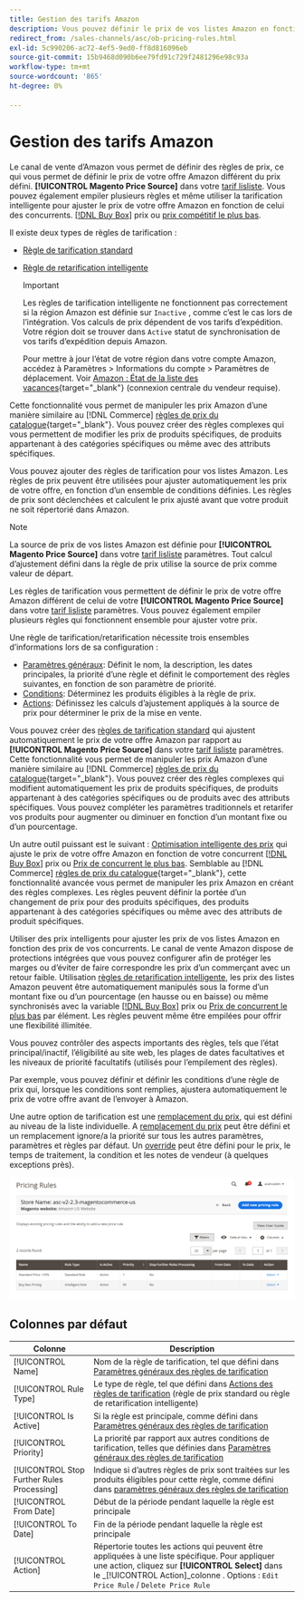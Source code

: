 ```yaml
---
title: Gestion des tarifs Amazon
description: Vous pouvez définir le prix de vos listes Amazon en fonction des règles de prix de votre boutique en ligne.
redirect_from: /sales-channels/asc/ob-pricing-rules.html
exl-id: 5c990206-ac72-4ef5-9ed0-ff8d816096eb
source-git-commit: 15b9468d090b6ee79fd91c729f2481296e98c93a
workflow-type: tm+mt
source-wordcount: '865'
ht-degree: 0%

---
```


# Gestion des tarifs Amazon

Le canal de vente d’Amazon vous permet de définir des règles de prix, ce qui vous permet de définir le prix de votre offre Amazon différent du prix défini. **[!UICONTROL Magento Price Source]** dans votre [tarif lisliste](./listing-price.md). Vous pouvez également empiler plusieurs règles et même utiliser la tarification intelligente pour ajuster le prix de votre offre Amazon en fonction de celui des concurrents. [[!DNL Buy Box]](./buy-box-competitor-pricing.md) prix ou [prix compétitif le plus bas](./lowest-competitor-pricing.md).

Il existe deux types de règles de tarification :

- [Règle de tarification standard](./standard-price-rules.md)
- [Règle de retarification intelligente](./intelligent-repricing-rules.md)

   >[!IMPORTANT]
   >
   >Les règles de tarification intelligente ne fonctionnent pas correctement si la région Amazon est définie sur `Inactive` , comme c’est le cas lors de l’intégration. Vos calculs de prix dépendent de vos tarifs d’expédition. Votre région doit se trouver dans `Active` statut de synchronisation de vos tarifs d’expédition depuis Amazon.
   >
   >Pour mettre à jour l’état de votre région dans votre compte Amazon, accédez à Paramètres > Informations du compte > Paramètres de déplacement. Voir [Amazon : État de la liste des vacances](https://sellercentral.amazon.com/gp/help/help.html?itemID=200135620){target=&quot;_blank&quot;} (connexion centrale du vendeur requise).

Cette fonctionnalité vous permet de manipuler les prix Amazon d’une manière similaire au [!DNL Commerce] [règles de prix du catalogue](https://docs.magento.com/user-guide/catalog/pricing.html){target=&quot;_blank&quot;}. Vous pouvez créer des règles complexes qui vous permettent de modifier les prix de produits spécifiques, de produits appartenant à des catégories spécifiques ou même avec des attributs spécifiques.

Vous pouvez ajouter des règles de tarification pour vos listes Amazon. Les règles de prix peuvent être utilisées pour ajuster automatiquement les prix de votre offre, en fonction d’un ensemble de conditions définies. Les règles de prix sont déclenchées et calculent le prix ajusté avant que votre produit ne soit répertorié dans Amazon.

>[!NOTE]
>
>La source de prix de vos listes Amazon est définie pour **[!UICONTROL Magento Price Source]** dans votre [tarif lisliste](./listing-price.md) paramètres. Tout calcul d’ajustement défini dans la règle de prix utilise la source de prix comme valeur de départ.

Les règles de tarification vous permettent de définir le prix de votre offre Amazon différent de celui de votre **[!UICONTROL Magento Price Source]** dans votre [tarif lisliste](./listing-price.md) paramètres. Vous pouvez également empiler plusieurs règles qui fonctionnent ensemble pour ajuster votre prix.

Une règle de tarification/retarification nécessite trois ensembles d’informations lors de sa configuration :

- [Paramètres généraux](./pricing-rule-general-settings.md): Définit le nom, la description, les dates principales, la priorité d’une règle et définit le comportement des règles suivantes, en fonction de son paramètre de priorité.
- [Conditions](./pricing-rule-conditions.md): Déterminez les produits éligibles à la règle de prix.
- [Actions](./pricing-rule-actions.md): Définissez les calculs d’ajustement appliqués à la source de prix pour déterminer le prix de la mise en vente.

Vous pouvez créer des [règles de tarification standard](./standard-price-rules.md) qui ajustent automatiquement le prix de votre offre Amazon par rapport au **[!UICONTROL Magento Price Source]** dans votre [tarif lisliste](./listing-price.md) paramètres. Cette fonctionnalité vous permet de manipuler les prix Amazon d’une manière similaire au [!DNL Commerce] [règles de prix du catalogue](https://docs.magento.com/user-guide/marketing/price-rules-catalog.html){target=&quot;_blank&quot;}. Vous pouvez créer des règles complexes qui modifient automatiquement les prix de produits spécifiques, de produits appartenant à des catégories spécifiques ou de produits avec des attributs spécifiques. Vous pouvez compléter les paramètres traditionnels et retarifer vos produits pour augmenter ou diminuer en fonction d’un montant fixe ou d’un pourcentage.

Un autre outil puissant est le suivant : [Optimisation intelligente des prix](./intelligent-repricing-rules.md) qui ajuste le prix de votre offre Amazon en fonction de votre concurrent [[!DNL Buy Box]](./buy-box-competitor-pricing.md) prix ou [Prix de concurrent le plus bas](./lowest-competitor-pricing.md). Semblable au [!DNL Commerce] [règles de prix du catalogue](https://docs.magento.com/user-guide/marketing/price-rules-catalog.html){target=&quot;_blank&quot;}, cette fonctionnalité avancée vous permet de manipuler les prix Amazon en créant des règles complexes. Les règles peuvent définir la portée d’un changement de prix pour des produits spécifiques, des produits appartenant à des catégories spécifiques ou même avec des attributs de produit spécifiques.

Utiliser des prix intelligents pour ajuster les prix de vos listes Amazon en fonction des prix de vos concurrents. Le canal de vente Amazon dispose de protections intégrées que vous pouvez configurer afin de protéger les marges ou d’éviter de faire correspondre les prix d’un commerçant avec un retour faible. Utilisation [règles de retarification intelligente](./intelligent-repricing-rules.md), les prix des listes Amazon peuvent être automatiquement manipulés sous la forme d’un montant fixe ou d’un pourcentage (en hausse ou en baisse) ou même synchronisés avec la variable [[!DNL Buy Box]](./buy-box-competitor-pricing.md) prix ou [Prix de concurrent le plus bas](./lowest-competitor-pricing.md) par élément. Les règles peuvent même être empilées pour offrir une flexibilité illimitée.

Vous pouvez contrôler des aspects importants des règles, tels que l’état principal/inactif, l’éligibilité au site web, les plages de dates facultatives et les niveaux de priorité facultatifs (utilisés pour l’empilement des règles).

Par exemple, vous pouvez définir et définir les conditions d’une règle de prix qui, lorsque les conditions sont remplies, ajustera automatiquement le prix de votre offre avant de l’envoyer à Amazon.

Une autre option de tarification est une [remplacement du prix](./overrides.md), qui est défini au niveau de la liste individuelle. A [remplacement du prix](./overrides.md) peut être défini et un remplacement ignore/a la priorité sur tous les autres paramètres, paramètres et règles par défaut. Un [override](./overrides.md) peut être défini pour le prix, le temps de traitement, la condition et les notes de vendeur (à quelques exceptions près).

![Règles de tarifs](assets/amazon-pricing-rules.png)

## Colonnes par défaut

| Colonne | Description |
|---|---|
| [!UICONTROL Name] | Nom de la règle de tarification, tel que défini dans [Paramètres généraux des règles de tarification](./pricing-rule-general-settings.md) |
| [!UICONTROL Rule Type] | Le type de règle, tel que défini dans [Actions des règles de tarification](./pricing-rule-actions.md) (règle de prix standard ou règle de retarification intelligente) |
| [!UICONTROL Is Active] | Si la règle est principale, comme défini dans [Paramètres généraux des règles de tarification](./pricing-rule-general-settings.md) |
| [!UICONTROL Priority] | La priorité par rapport aux autres conditions de tarification, telles que définies dans [Paramètres généraux des règles de tarification](./pricing-rule-general-settings.md) |
| [!UICONTROL Stop Further Rules Processing] | Indique si d’autres règles de prix sont traitées sur les produits éligibles pour cette règle, comme défini dans [paramètres généraux des règles de tarification](./pricing-rule-general-settings.md) |
| [!UICONTROL From Date] | Début de la période pendant laquelle la règle est principale |
| [!UICONTROL To Date] | Fin de la période pendant laquelle la règle est principale |
| [!UICONTROL Action] | Répertorie toutes les actions qui peuvent être appliquées à une liste spécifique. Pour appliquer une action, cliquez sur **[!UICONTROL Select]** dans le _[!UICONTROL Action]_colonne . Options : `Edit Price Rule` / `Delete Price Rule` |
